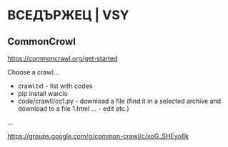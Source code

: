 # ВСЕДЪРЖЕЦ | VSY 
## CommonCrowl 

https://commoncrawl.org/get-started

Choose a crawl...

* crawl.txt - list with codes
* pip install warcio
* code/crawll/cc1.py - download a file (find it in a selected archive and download to a file 1.html ... - edit etc.)

...

https://groups.google.com/g/common-crawl/c/xoG_SHEyo8k
